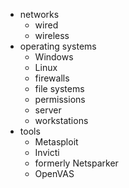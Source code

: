 - networks
    - wired
    - wireless
- operating systems
    - Windows
    - Linux
    - firewalls
    - file systems
    - permissions
    - server
    - workstations
- tools
    - Metasploit
    - Invicti
    - formerly Netsparker
    - OpenVAS
    